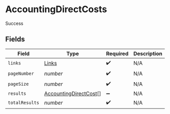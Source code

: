 # AccountingDirectCosts

Success


## Fields

| Field                                                                 | Type                                                                  | Required                                                              | Description                                                           |
| --------------------------------------------------------------------- | --------------------------------------------------------------------- | --------------------------------------------------------------------- | --------------------------------------------------------------------- |
| `links`                                                               | [Links](../../models/shared/links.md)                                 | :heavy_check_mark:                                                    | N/A                                                                   |
| `pageNumber`                                                          | *number*                                                              | :heavy_check_mark:                                                    | N/A                                                                   |
| `pageSize`                                                            | *number*                                                              | :heavy_check_mark:                                                    | N/A                                                                   |
| `results`                                                             | [AccountingDirectCost](../../models/shared/accountingdirectcost.md)[] | :heavy_minus_sign:                                                    | N/A                                                                   |
| `totalResults`                                                        | *number*                                                              | :heavy_check_mark:                                                    | N/A                                                                   |